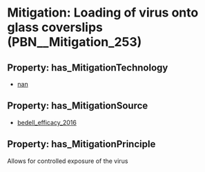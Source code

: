# Mitigation: __Loading of virus onto glass coverslips__ (PBN__Mitigation_253)

## Property: has_MitigationTechnology

* [nan](../Technology/PBN__Technology_22)

## Property: has_MitigationSource

* [bedell_efficacy_2016](../Article/PBN__Article_269)

## Property: has_MitigationPrinciple

Allows for controlled exposure of the virus


